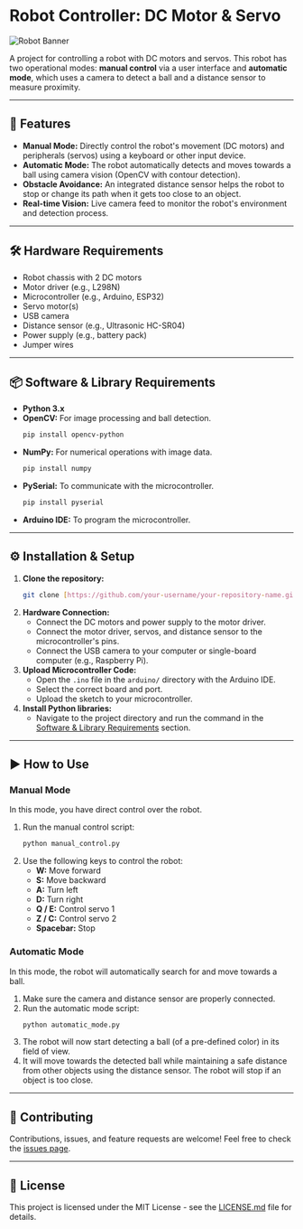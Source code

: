 # Robot Controller: DC Motor & Servo

![Robot Banner](https://via.placeholder.com/800x200.png?text=Robot+Controller+Project)

A project for controlling a robot with DC motors and servos. This robot has two operational modes: **manual control** via a user interface and **automatic mode**, which uses a camera to detect a ball and a distance sensor to measure proximity.

---

## 🚀 Features

* **Manual Mode:** Directly control the robot's movement (DC motors) and peripherals (servos) using a keyboard or other input device.
* **Automatic Mode:** The robot automatically detects and moves towards a ball using camera vision (OpenCV with contour detection).
* **Obstacle Avoidance:** An integrated distance sensor helps the robot to stop or change its path when it gets too close to an object.
* **Real-time Vision:** Live camera feed to monitor the robot's environment and detection process.

---

## 🛠️ Hardware Requirements

* Robot chassis with 2 DC motors
* Motor driver (e.g., L298N)
* Microcontroller (e.g., Arduino, ESP32)
* Servo motor(s)
* USB camera
* Distance sensor (e.g., Ultrasonic HC-SR04)
* Power supply (e.g., battery pack)
* Jumper wires

---

## 📦 Software & Library Requirements

* **Python 3.x**
* **OpenCV:** For image processing and ball detection.
    ```bash
    pip install opencv-python
    ```
* **NumPy:** For numerical operations with image data.
    ```bash
    pip install numpy
    ```
* **PySerial:** To communicate with the microcontroller.
    ```bash
    pip install pyserial
    ```
* **Arduino IDE:** To program the microcontroller.

---

## ⚙️ Installation & Setup

1.  **Clone the repository:**
    ```bash
    git clone [https://github.com/your-username/your-repository-name.git](https://github.com/your-username/your-repository-name.git)
    ```
2.  **Hardware Connection:**
    * Connect the DC motors and power supply to the motor driver.
    * Connect the motor driver, servos, and distance sensor to the microcontroller's pins.
    * Connect the USB camera to your computer or single-board computer (e.g., Raspberry Pi).
3.  **Upload Microcontroller Code:**
    * Open the `.ino` file in the `arduino/` directory with the Arduino IDE.
    * Select the correct board and port.
    * Upload the sketch to your microcontroller.
4.  **Install Python libraries:**
    * Navigate to the project directory and run the command in the [Software & Library Requirements](#-software--library-requirements) section.

---

## ▶️ How to Use

### Manual Mode

In this mode, you have direct control over the robot.

1.  Run the manual control script:
    ```bash
    python manual_control.py
    ```
2.  Use the following keys to control the robot:
    * **W:** Move forward
    * **S:** Move backward
    * **A:** Turn left
    * **D:** Turn right
    * **Q / E:** Control servo 1
    * **Z / C:** Control servo 2
    * **Spacebar:** Stop

### Automatic Mode

In this mode, the robot will automatically search for and move towards a ball.

1.  Make sure the camera and distance sensor are properly connected.
2.  Run the automatic mode script:
    ```bash
    python automatic_mode.py
    ```
3.  The robot will now start detecting a ball (of a pre-defined color) in its field of view.
4.  It will move towards the detected ball while maintaining a safe distance from other objects using the distance sensor. The robot will stop if an object is too close.

---

## 🤝 Contributing

Contributions, issues, and feature requests are welcome! Feel free to check the [issues page](https://github.com/your-username/your-repository-name/issues).

---

## 📜 License

This project is licensed under the MIT License - see the [LICENSE.md](LICENSE.md) file for details.
